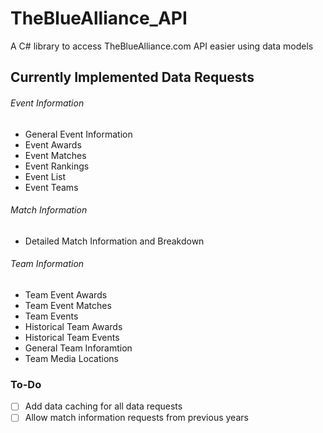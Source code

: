 # TheBlueAlliance_API
A C# library to access TheBlueAlliance.com API easier using data models 

## Currently Implemented Data Requests
###### Event Information
-   General Event Information
-   Event Awards
-   Event Matches
-   Event Rankings
-   Event List
-   Event Teams

###### Match Information
-   Detailed Match Information and Breakdown

###### Team Information
-   Team Event Awards
-   Team Event Matches
-   Team Events
-   Historical Team Awards
-   Historical Team Events
-   General Team Inforamtion
-   Team Media Locations

### To-Do
- [ ] Add data caching for all data requests
- [ ] Allow match information requests from previous years
